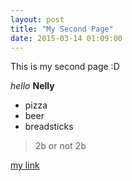 ```yaml
---
layout: post
title: "My Second Page"
date: 2015-03-14 01:09:00
---
```


This is my second page :D

_hello_ __Nelly__

* pizza
* beer
* breadsticks

> 2b or not 2b

[my link](http://fb.com)



